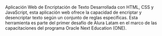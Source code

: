 Aplicación Web de Encriptación de Texto
Desarrollada con HTML, CSS y JavaScript, esta aplicación web ofrece la capacidad de encriptar y desencriptar texto según un conjunto de reglas específicas. Esta herramienta es parte del primer desafío de Alura Latam en el marco de las capacitaciones del programa Oracle Next Education (ONE).
